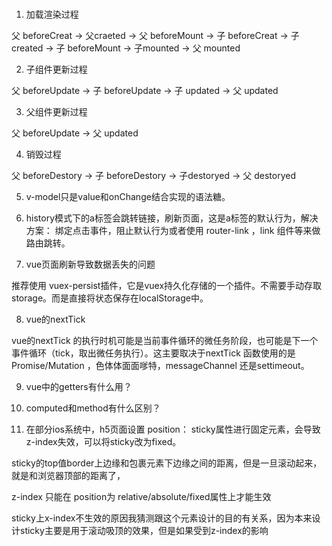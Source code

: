 #

1. 加载渲染过程

父 beforeCreat -> 父craeted -> 父 beforeMount -> 子 beforeCreat -> 子 created -> 子 beforeMount -> 子mounted -> 父 mounted 

2. 子组件更新过程

父 beforeUpdate -> 子 beforeUpdate -> 子 updated -> 父 updated

3. 父组件更新过程 

父 beforeUpdate -> 父 updated

4. 销毁过程

父 beforeDestory ->  子 beforeDestory ->  子destoryed ->  父 destoryed

5. v-model只是value和onChange结合实现的语法糖。

6. history模式下的a标签会跳转链接，刷新页面，这是a标签的默认行为，解决方案： 绑定点击事件，阻止默认行为或者使用 router-link ，link 组件等来做路由跳转。

7. vue页面刷新导致数据丢失的问题

推荐使用 vuex-persist插件，它是vuex持久化存储的一个插件。不需要手动存取storage。而是直接将状态保存在localStorage中。

8. vue的nextTick

vue的nextTick 的执行时机可能是当前事件循环的微任务阶段，也可能是下一个事件循环（tick，取出微任务执行）。这主要取决于nextTick 函数使用的是 Promise/Mutation ，色体体面面嗲特，messageChannel 还是settimeout。

9. vue中的getters有什么用？

10. computed和method有什么区别？

11. 在部分ios系统中，h5页面设置 position： sticky属性进行固定元素，会导致z-index失效，可以将sticky改为fixed。

sticky的top值border上边缘和包裹元素下边缘之间的距离，但是一旦滚动起来，就是和浏览器顶部的距离了，

z-index 只能在 position为 relative/absolute/fixed属性上才能生效

sticky上x-index不生效的原因我猜测跟这个元素设计的目的有关系，因为本来设计sticky主要是用于滚动吸顶的效果，但是如果受到z-index的影响





